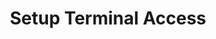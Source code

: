 ---
sidebar_position: 3
title: "Setup Terminal Access"
sidebar_label: "Setup Terminal Access"
description: "Configure terminal-based remote access in Alpine Linux - set up console access, configure serial console, enable terminal services, and manage text-based connections."
keywords:
  - "alpine terminal access"
  - "console access"
  - "serial console"
  - "terminal services"
  - "text-based access"
tags:
  - alpine
  - terminal-access
  - console-access
  - serial-console
  - remote-terminal
slug: /linux/alpine/network/remote-access/setup-terminal-access
---